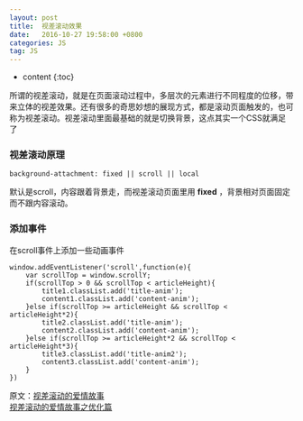 ```yaml
---
layout: post
title:  视差滚动效果
date:   2016-10-27 19:58:00 +0800
categories: JS
tag: JS
---
```


* content
{:toc}



所谓的视差滚动，就是在页面滚动过程中，多层次的元素进行不同程度的位移，带来立体的视差效果。还有很多的奇思妙想的展现方式，都是滚动页面触发的，也可称为视差滚动。视差滚动里面最基础的就是切换背景，这点其实一个CSS就满足了  

### 视差滚动原理

	background-attachment: fixed || scroll || local

默认是scroll，内容跟着背景走，而视差滚动页面里用 **fixed** ，背景相对页面固定而不跟内容滚动。  

### 添加事件

在scroll事件上添加一些动画事件  

	window.addEventListener('scroll',function(e){
        var scrollTop = window.scrollY;
        if(scrollTop > 0 && scrollTop < articleHeight){
            title1.classList.add('title-anim');
            content1.classList.add('content-anim');
        }else if(scrollTop >= articleHeight && scrollTop < articleHeight*2){
            title2.classList.add('title-anim');
            content2.classList.add('content-anim');
        }else if(scrollTop >= articleHeight*2 && scrollTop < articleHeight*3){
            title3.classList.add('title-anim2');
            content3.classList.add('content-anim');
        }
    })

原文：[视差滚动的爱情故事](http://www.alloyteam.com/2014/01/parallax-scrolling-love-story/)  
	[视差滚动的爱情故事之优化篇](http://www.alloyteam.com/2014/02/optimized-articles-of-parallax-scrolling-love-story/)